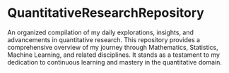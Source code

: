 # QuantitativeResearchRepository
An organized compilation of my daily explorations, insights, and advancements in quantitative research. This repository provides a comprehensive overview of my journey through Mathematics, Statistics, Machine Learning, and related disciplines. It stands as a testament to my dedication to continuous learning and mastery in the quantitative domain.
